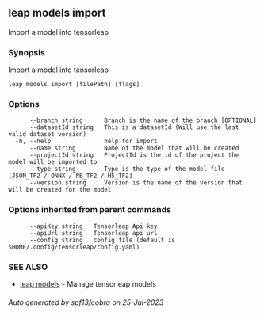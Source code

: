 ## leap models import

Import a model into tensorleap

### Synopsis

Import a model into tensorleap

```
leap models import [filePath] [flags]
```

### Options

```
      --branch string      Branch is the name of the branch [OPTIONAL]
      --datasetId string   This is a datasetId (Will use the last valid dataset version)
  -h, --help               help for import
      --name string        Name of the model that will be created
      --projectId string   ProjectId is the id of the project the model will be imported to
      --type string        Type is the type of the model file [JSON_TF2 / ONNX / PB_TF2 / H5_TF2]
      --version string     Version is the name of the version that will be created for the model
```

### Options inherited from parent commands

```
      --apiKey string   Tensorleap Api key
      --apiUrl string   Tensorleap api url
      --config string   config file (default is $HOME/.config/tensorleap/config.yaml)
```

### SEE ALSO

* [leap models](leap_models.md)	 - Manage tensorleap models

###### Auto generated by spf13/cobra on 25-Jul-2023
